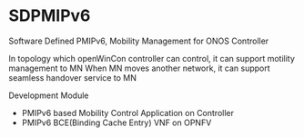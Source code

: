 # SDPMIPv6
Software Defined PMIPv6, Mobility Management for ONOS Controller 

In topology which openWinCon controller can control, it can support motility management to MN
When MN moves another network, it can support seamless handover service to MN

Development Module
  - PMIPv6 based Mobility Control Application on Controller
  - PMIPv6 BCE(Binding Cache Entry) VNF on OPNFV
  
